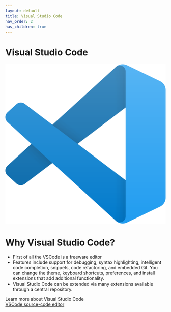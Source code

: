 ```yaml
---
layout: default
title: Visual Studio Code
nav_order: 2
has_children: true
---
```


# Visual Studio Code

![VSCode logo](../assets/images/VSCode_logo.png)

# Why Visual Studio Code?

* First of all the VSCode is a freeware editor
* Features include support for debugging, syntax highlighting, intelligent code completion, snippets, code refactoring, and embedded Git. You can change the theme, keyboard shortcuts, preferences, and install extensions that add additional functionality.
* Visual Studio Code can be extended via many extensions available through a central repository.


Learn more about Visual Studio Code  
[VSCode source-code editor](https://code.visualstudio.com/)














